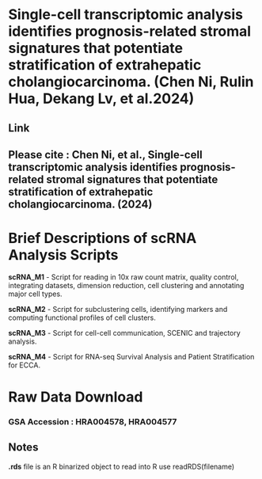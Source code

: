 # Single-cell transcriptomic analysis identifies prognosis-related stromal signatures that potentiate stratification of extrahepatic cholangiocarcinoma. (Chen Ni, Rulin Hua, Dekang Lv, et al.2024)

## **Link**

## Please cite : Chen Ni, et al., Single-cell transcriptomic analysis identifies prognosis-related stromal signatures that potentiate stratification of extrahepatic cholangiocarcinoma. (2024) <br/>

# Brief Descriptions of scRNA Analysis Scripts

**scRNA_M1** - Script for reading in 10x raw count matrix, quality control, integrating datasets, dimension reduction, cell clustering and annotating major cell types.

**scRNA_M2** - Script for subclustering cells, identifying markers and computing functional profiles of cell clusters.

**scRNA_M3** - Script for cell-cell communication, SCENIC and trajectory analysis.

**scRNA_M4** - Script for RNA-seq Survival Analysis and Patient Stratification for ECCA.


# Raw Data Download

### GSA Accession : HRA004578, HRA004577


## Notes

**.rds** file is an R binarized object to read into R use readRDS(filename)
